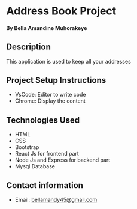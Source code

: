 # Address Book Project
#### By **Bella Amandine Muhorakeye**
## Description
This application is used to keep all your addresses
## Project Setup Instructions
* VsCode: Editor to write code
* Chrome: Display the content
## Technologies Used
* HTML
* CSS
* Bootstrap
* React Js for frontend part
* Node Js and Express for backend part
* Mysql Database
## Contact information
* Email: bellamandy45@gmail.com